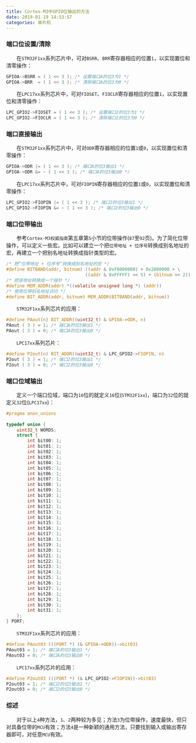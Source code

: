 ```yaml
---
title: Cortex-M3中GPIO位输出的方法
date: 2019-01-19 14:53:57
categories: 单片机
---
```

### 端口位设置/清除

&emsp;&emsp;在`STM32F1xx`系列芯片中，可对`BSRR`、`BRR`寄存器相应的位置`1`，以实现置位和清零操作：

``` c
GPIOA->BSRR = ( 1 << 3 ); /* 设置端口A的位3为1 */
GPIOA->BRR  = ( 1 << 3 ); /* 清除端口A的位3为0 */
```

&emsp;&emsp;在`LPC17xx`系列芯片中，可对`FIOSET`、`FIOCLR`寄存器相应的位置`1`，以实现置位和清零操作：

``` c
LPC_GPIO2->FIOSET = ( 1 << 3 ); /* 设置端口2的位3为1 */
LPC_GPIO2->FIOCLR = ( 1 << 3 ); /* 清除端口2的位3为0 */
```

### 端口直接输出

&emsp;&emsp;在`STM32F1xx`系列芯片中，可对`ODR`寄存器相应的位置`1`或`0`，以实现置位和清零操作：

``` c
GPIOA->ODR |= ( 1 << 3 ); /* 端口A的位3输出1 */
GPIOA->ODR &= ~ ( 1 << 3 ); /* 端口A的位3输出0 */
```

&emsp;&emsp;在`LPC17xx`系列芯片中，可对`FIOPIN`寄存器相应的位置`1`或`0`，以实现置位和清零操作：

``` c
LPC_GPIO2->FIOPIN |= ( 1 << 3 ); /* 端口2的位3输出1 */
LPC_GPIO2->FIOPIN &= ~ ( 1 << 3 ); /* 端口2的位3输出0 */
```

### 端口位带输出

&emsp;&emsp;参考`Cortex-M3权威指南`第五章第`5`小节的位带操作(`87`至`92`页)。为了简化位带操作，可以定义一些宏。比如可以建立一个把`位带地址 + 位序号`转换成别名地址的宏，再建立一个把别名地址转换成指针类型的宏。

``` c
/* 把“位带地址 + 位序号”转换成别名地址的宏 */
#define BITBAND(addr, bitnum) ((addr & 0xF0000000) + 0x2000000 + \
                              ((addr & 0xFFFFF) << 5) + (bitnum << 2))
/* 把该地址转换成一个指针 */
#define MEM_ADDR(addr) *((volatile unsigned long *) (addr))
/* 使用位带别名地址访问 */
#define BIT_ADDR(addr, bitnum) MEM_ADDR(BITBAND(addr, bitnum))
```

&emsp;&emsp;`STM32F1xx`系列芯片的应用：

``` c
#define PAout(n) BIT_ADDR((uint32_t) & GPIOA->ODR, n)
PAout ( 3 ) = 1; /* 端口A的位3输出1 */
PAout ( 3 ) = 0; /* 端口A的位3输出0 */
```

&emsp;&emsp;`LPC17xx`系列芯片：

``` c
#define P2out(n) BIT_ADDR((uint32_t) & LPC_GPIO2->FIOPIN, n)
P2out ( 3 ) = 1; /* 端口2的位3输出1 */
P2out ( 3 ) = 0; /* 端口2的位3输出0 */
```

### 端口位域输出

&emsp;&emsp;定义一个端口位域，端口为`16`位的就定义`16`位(`STM32F1xx`)，端口为`32`位的就定义`32`位(`LPC17xx`)：

``` c
#pragma anon_unions
​
typedef union {
    uint32_t WORDS;
    struct {
        int bit00: 1;
        int bit01: 1;
        int bit02: 1;
        int bit03: 1;
        int bit04: 1;
        int bit05: 1;
        int bit06: 1;
        int bit07: 1;
        int bit08: 1;
        int bit09: 1;
        int bit10: 1;
        int bit11: 1;
        int bit12: 1;
        int bit13: 1;
        int bit14: 1;
        int bit15: 1;
        int bit16: 1;
        int bit17: 1;
        int bit18: 1;
        int bit19: 1;
        int bit20: 1;
        int bit21: 1;
        int bit22: 1;
        int bit23: 1;
        int bit24: 1;
        int bit25: 1;
        int bit26: 1;
        int bit27: 1;
        int bit28: 1;
        int bit29: 1;
        int bit30: 1;
        int bit31: 1;
    };
} PORT;
```

&emsp;&emsp;`STM32F1xx`系列芯片的应用：

``` c
#define PAout03 (((PORT *) (& GPIOA->ODR))->bit03)
PAout03 = 1; /* 端口A的位3输出1 */
PAout03 = 0; /* 端口A的位3输出0 */
```

&emsp;&emsp;`LPC17xx`系列芯片的应用：

``` c
#define P2out03 (((PORT *) (& LPC_GPIO2->FIOPIN))->bit03)
P2out03 = 1; /* 端口2的位3输出1 */
P2out03 = 0; /* 端口2的位3输出0 */
```

### 综述

&emsp;&emsp;对于以上`4`种方法，`1`、`2`两种较为多见；方法`3`为位带操作，速度最快，但只对具备位带的`MCU`有效；方法`4`是一种新颖的通用方法，只要找到输入或输出寄存器即可，对任意`MCU`有效。